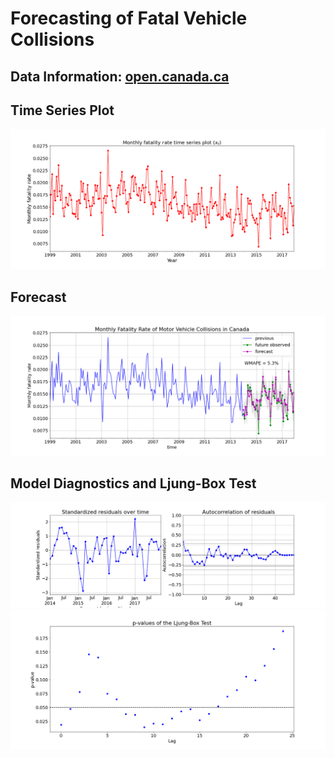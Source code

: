 # Forecasting of Fatal Vehicle Collisions

## Data Information: [open.canada.ca](https://open.canada.ca/data/en/dataset/1eb9eba7-71d1-4b30-9fb1-30cbdab7e63a)

## Time Series Plot

![fig](fatality-forecast/images/ts.png)

## Forecast

![fig](fatality-forecast/images/gpr.png)

## Model Diagnostics and Ljung-Box Test
![fig](fatality-forecast/images/figdi.png)
![fig](fatality-forecast/images/figlb.png)